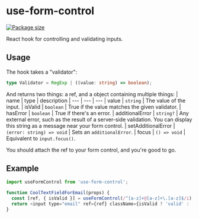# use-form-control
[![Package size](https://badgen.net/bundlephobia/min/use-form-control)](https://badgen.net/bundlephobia/min/use-form-control)

React hook for controlling and validating inputs.

## Usage
The hook takes a "validator":
```ts
type Validator = RegExp | ((value: string) => boolean);
```
And returns two things: a ref, and a object containing multiple things:
| name | type | description
| --- | --- | ---
| value | `string` | The value of the input.
| isValid | `boolean` | True if the value matches the given validator.
| hasError | `boolean` | True if there's an error.
| additionalError | `string?` | Any external error, such as the result of a server-side validation. You can display this string as a message near your form control.
| setAdditionalError | `(error: string) => void` | Sets an `additionalError`.
| focus | `() => void` | Equivalent to `input.focus()`.

You should attach the ref to your form control, and you're good to go.

## Example
```js
import useFormControl from 'use-form-control';

function CoolTextFieldForEmail(props) {
  const [ref, { isValid }] = useFormControl(/^[a-z]+@[a-z]+\.[a-z]$/i);
  return <input type="email" ref={ref} className={isValid ? 'valid' : ''} />
}
```
